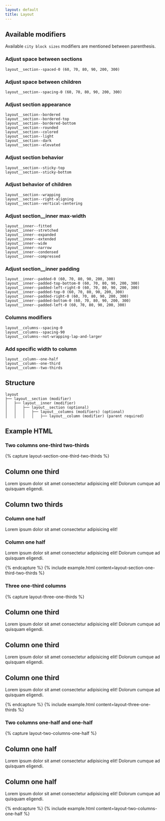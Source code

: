 ```yaml
---
layout: default
title: Layout
---
```


## Available modifiers

Available `city block sizes` modifiers are mentioned between parenthesis.

### Adjust space between sections
```
layout__section--spaced-0 (60, 70, 80, 90, 200, 300)
```

### Adjust space between children
```
layout__section--spacing-0 (60, 70, 80, 90, 200, 300)
```

### Adjust section appearance
```
layout__section--bordered
layout__section--bordered-top
layout__section--bordered-bottom
layout__section--rounded
layout__section--colored
layout__section--light
layout__section--dark
layout__section--elevated
```

### Adjust section behavior
```
layout__section--sticky-top
layout__section--sticky-bottom
```

### Adjust behavior of children
```
layout__section--wrapping
layout__section--right-aligning
layout__section--vertical-centering
```

### Adjust section__inner max-width
```
layout__inner--fitted
layout__inner--stretched
layout__inner--expanded
layout__inner--extended
layout__inner--wide
layout__inner--narrow
layout__inner--condensed
layout__inner--compressed
```

### Adjust section__inner padding
```
layout__inner--padded-0 (60, 70, 80, 90, 200, 300)
layout__inner--padded-top-bottom-0 (60, 70, 80, 90, 200, 300)
layout__inner--padded-left-right-0 (60, 70, 80, 90, 200, 300)
layout__inner--padded-top-0 (60, 70, 80, 90, 200, 300)
layout__inner--padded-right-0 (60, 70, 80, 90, 200, 300)
layout__inner--padded-bottom-0 (60, 70, 80, 90, 200, 300)
layout__inner--padded-left-0 (60, 70, 80, 90, 200, 300)
```

### Columns modifiers
```
layout__columns--spacing-0
layout__columns--spacing-90
layout__columns--not-wrapping-lap-and-larger
```

### Add specific width to column
```
layout__column--one-half
layout__column--one-third
layout__column--two-thirds
```

## Structure
```
layout
├── layout__section (modifier)
│	├── layout__inner (modifier)
│	│	├── layout__section (optional)
│	│	│	├── layout__columns (modifiers) (optional)
│	│	│	│	├── layout__column (modifier) (parent required)
```

## Example HTML

### Two columns one-third two-thirds
{% capture layout-section-one-third-two-thirds %}
<section class="layout">
	<div class="layout__section">
		<div class="layout__columns">
			<div class="layout__column layout__column--one-third">
				<div class="layout__section layout__section--elevated">
					<div class="layout__inner layout__inner--padded-90">
						<div class="content content--90">
							<h2>Column one third</h2>
							<p>Lorem ipsum dolor sit amet consectetur adipisicing elit! Dolorum cumque ad quisquam eligendi.</p>
						</div>
					</div>
				</div>
			</div>
			<div class="layout__column layout__column--two-thirds">
				<div class="layout__section layout__section--elevated">
					<div class="layout__inner layout__inner--padded-70">
						<div class="layout__section">
							<section class="content">
								<h2>Column two thirds</h2>
							</section>
						</div>
						<div class="layout__section layout__section--spaced-70">
							<div class="layout__columns layout__columns--spacing-90">
								<div class="layout__column layout__column--one-half">
									<div class="layout__section layout__section--bordered layout__section--rounded">
										<div class="layout__inner layout__inner--padded-70">
											<div class="content content--90">
												<h3>Column one half</h3>
												<p>Lorem ipsum dolor sit amet consectetur adipisicing elit!</p>
											</div>
										</div>
									</div>
								</div>
								<div class="layout__column layout__column--one-half">
									<div class="layout__section layout__section--bordered layout__section--rounded">
										<div class="layout__inner layout__inner--padded-70">
											<div class="content content--90">
												<h3>Column one half</h3>
												<p>Lorem ipsum dolor sit amet consectetur adipisicing elit! Dolorum cumque ad quisquam eligendi.</p>
											</div>
										</div>
									</div>
								</div>
							</div>
						</div>
					</div>
				</div>
			</div>
		</div>
	</div>
</section>
{% endcapture %}
{% include example.html
	content=layout-section-one-third-two-thirds
%}

### Three one-third columns
{% capture layout-three-one-thirds %}
<section class="layout">
	<div class="layout__section">
		<div class="layout__columns">
			<div class="layout__column layout__column--one-third">
				<div class="layout__section layout__section--elevated">
					<div class="layout__inner layout__inner--padded-90">
						<div class="content content--90">
							<h2>Column one third</h2>
							<p>Lorem ipsum dolor sit amet consectetur adipisicing elit! Dolorum cumque ad quisquam eligendi.</p>
						</div>
					</div>
				</div>
			</div>
			<div class="layout__column layout__column--one-third">
				<div class="layout__section layout__section--elevated">
					<div class="layout__inner layout__inner--padded-90">
						<div class="content content--90">
							<h2>Column one third</h2>
							<p>Lorem ipsum dolor sit amet consectetur adipisicing elit! Dolorum cumque ad quisquam eligendi.</p>
						</div>
					</div>
				</div>
			</div>
			<div class="layout__column layout__column--one-third">
				<div class="layout__section layout__section--elevated">
					<div class="layout__inner layout__inner--padded-90">
						<div class="content content--90">
							<h2>Column one third</h2>
							<p>Lorem ipsum dolor sit amet consectetur adipisicing elit! Dolorum cumque ad quisquam eligendi.</p>
						</div>
					</div>
				</div>
			</div>
		</div>
	</div>
</section>
{% endcapture %}
{% include example.html
	content=layout-three-one-thirds
%}

### Two columns one-half and one-half
{% capture layout-two-columns-one-half %}
<section class="layout">
	<div class="layout__section">
		<div class="layout__columns">
			<div class="layout__column layout__column--one-half">
				<div class="layout__section layout__section--elevated">
					<div class="layout__inner layout__inner--padded-90">
						<section class="content">
							<h2>Column one half</h2>
							<p>Lorem ipsum dolor sit amet consectetur adipisicing elit! Dolorum cumque ad quisquam eligendi.</p>
						</section>
					</div>
				</div>
			</div>
			<div class="layout__column layout__column--one-half">
				<div class="layout__section layout__section--elevated">
					<div class="layout__inner layout__inner--padded-90">
						<section class="content">
							<h2>Column one half</h2>
							<p>Lorem ipsum dolor sit amet consectetur adipisicing elit! Dolorum cumque ad quisquam eligendi.</p>
						</section>
					</div>
				</div>
			</div>
		</div>
	</div>
</section>
{% endcapture %}
{% include example.html
	content=layout-two-columns-one-half
%}